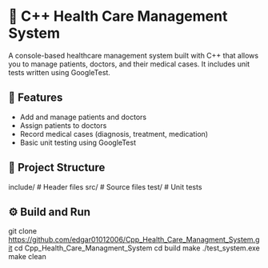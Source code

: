 # 🏥 C++ Health Care Management System

A console-based healthcare management system built with C++ that allows you to manage patients, doctors, and their medical cases. It includes unit tests written using GoogleTest.

## 📌 Features

- Add and manage patients and doctors
- Assign patients to doctors
- Record medical cases (diagnosis, treatment, medication)
- Basic unit testing using GoogleTest

## 📁 Project Structure

include/ # Header files
src/ # Source files
test/ # Unit tests


## ⚙️ Build and Run

git clone https://github.com/edgar01012006/Cpp_Health_Care_Managment_System.git
cd Cpp_Health_Care_Managment_System
cd build
make
./test_system.exe
make clean